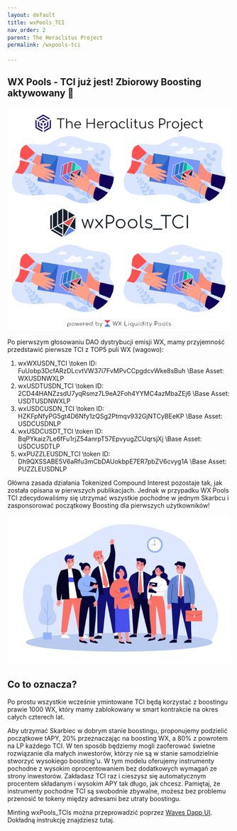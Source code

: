 ```yaml
---
layout: default
title: wxPools_TCI
nav_order: 2
parent: The Heraclitus Project
permalink: /wxpools-tci

---
```

## WX Pools - TCI już jest! Zbiorowy Boosting aktywowany 🚀

![](/images/wxpools-tci-01.png)

Po pierwszym głosowaniu DAO dystrybucji emisji WX, mamy przyjemność przedstawić pierwsze TCI z TOP5 puli WX (wagowo):

1. wxWXUSDN_TCI \token ID: FuUobp3DcfARzDLcvtVW37i7FvMPvCCpgdcvWke8sBuh \Base Asset: WXUSDNWXLP
2. wxUSDTUSDN_TCI \token ID: 2CD44HANZzsdU7yqRsmz7L9eA2Foh4YYMC4azMbaZEj6 \Base Asset: USDTUSDNWXLP
3. wxUSDCUSDN_TCI \token ID: HZKFpNfyPG5gt4D6Nfy1zQSg2Ptmqv932GjNTCyBEeKP \Base Asset: USDCUSDNLP
4. wxUSDCUSDT_TCI \token ID: BqPYkaiz7Le6fFu1rjZ54anrpT57EpvyugZCUqrsjXj \Base Asset: USDCUSDTLP
5. wxPUZZLEUSDN_TCI \token ID: Dh9QXSSABE5V6aRfu3mCbDAUokbpE7ER7pbZV6cvyg1A \Base Asset: PUZZLEUSDNLP

Główna zasada działania Tokenized Compound Interest pozostaje tak, jak została opisana w pierwszych publikacjach. Jednak w przypadku WX Pools TCI zdecydowaliśmy się utrzymać wszystkie pochodne w jednym Skarbcu i zasponsorować początkowy Boosting dla pierwszych użytkowników!

![](/images/wxpools-tci-02.png)

## Co to oznacza?
Po prostu wszystkie wcześnie ymintowane TCI będą korzystać z boostingu prawie 1000 WX, który mamy zablokowany w smart kontrakcie na okres całych czterech lat.

Aby utrzymać Skarbiec w dobrym stanie boostingu, proponujemy podzielić początkowe tAPY, 20% przeznaczając na boosting WX, a 80% z powrotem na LP każdego TCI. W ten sposób będziemy mogli zaoferować świetne rozwiązanie dla małych inwestorów, którzy nie są w stanie samodzielnie stworzyć wysokiego boosting'u. W tym modelu oferujemy instrumenty pochodne z wysokim oprocentowaniem bez dodatkowych wymagań ze strony inwestorów. Zakładasz TCI raz i cieszysz się automatycznym procentem składanym i wysokim APY tak długo, jak chcesz. Pamiętaj, że instrumenty pochodne TCI są swobodnie zbywalne, możesz bez problemu przenosić te tokeny między adresami bez utraty boostingu.

Minting wxPools_TCIs można przeprowadzić poprzez [Waves Dapp UI](https://waves-dapp.com/3PQV9AUMU36fdDYMmMZw6urSYG3BuMahQuk). Dokładną instrukcję znajdziesz tutaj.